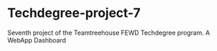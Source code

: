 # Techdegree-project-7
Seventh project of the Teamtreehouse FEWD Techdegree program. A WebApp Dashboard
